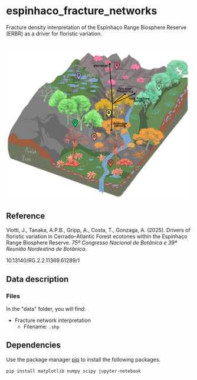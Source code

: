 # espinhaco_fracture_networks
Fracture density interpretation of the Espinhaço Range Biosphere Reserve (ERBR) as a driver for floristic variation.

<br>
<img src="./cover/ERBR_blocodiagrama.png" alt="blocodiagrama">

<br/>

## Reference
Viotti, J., Tanaka, A.P.B., Gripp, A., Costa, T., Gonzaga, A. (2025). Drivers of floristic variation in Cerrado–Atlantic Forest ecotones within the Espinhaço Range Biosphere Reserve. *75º Congresso Nacional de Botânica e 39ª Reunião Nordestina de Botânica*.

10.13140/RG.2.2.11369.61289/1

## Data description


### Files

In the "data" folder, you will find:

- Fracture network interpretation
  - Filename: `.shp`

## Dependencies

Use the package manager [pip](https://pip.pypa.io/en/stable/) to install the following packages.

```bash
pip install matplotlib numpy scipy jupyter-notebook
```


